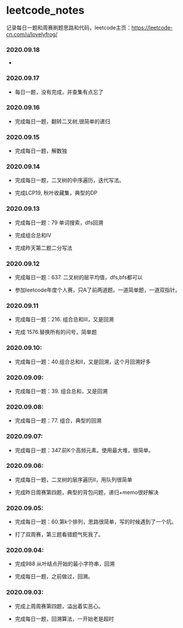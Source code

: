 # leetcode_notes

记录每日一题和周赛刷题思路和代码，leetcode主页：https://leetcode-cn.com/u/lovelyfrog/

### 2020.09.18

* 

### 2020.09.17

* 每日一题，没有完成，并查集有点忘了

### 2020.09.16

* 完成每日一题，翻转二叉树,很简单的递归

### 2020.09.15

* 完成每日一题，解数独

### 2020.09.14

* 完成每日一题，二叉树的中序遍历，迭代写法。

* 完成LCP19, 秋叶收藏集，典型的DP

### 2020.09.13

* 完成每日一题：79 单词搜索，dfs回溯

* 完成组合总和IV

* 完成昨天第二题二分写法


### 2020.09.12

* 完成每日一题：637. 二叉树的层平均值，dfs,bfs都可以

* 参加leetcode年度个人赛，只A了前两道题。一道简单题，一道双指针。

### 2020.09.11

* 完成每日一题：216. 组合总和III，又是回溯

* 完成 1576.替换所有的问号，简单题


### 2020.09.10:

* 完成每日一题：40.组合总和II，又是回溯，这个月回溯好多

### 2020.09.09:

* 完成每日一题：39. 组合总和，又是回溯

### 2020.09.08:

* 完成每日一题：77. 组合，典型的回溯

### 2020.09.07:

* 完成每日一题：347.前K个高频元素。使用最大堆，很简单。

### 2020.09.06:

* 完成每日一题，二叉树的层序遍历II，用队列很简单

* 完成昨日周赛第四题，典型的背包问题，递归+memo很好解决

### 2020.09.05:

* 完成每日一题：60.第k个排列，思路很简单，写的时候遇到了一个坑。

* 打了双周赛，第三题看错题气死我了。

### 2020.09.04:

* 完成988 从叶结点开始的最小字符串，回溯

* 完成每日一题，之前做过，回溯。

### 2020.09.03: 

* 完成上周周赛第四题，溢出着实恶心。

* 完成每日一题，回溯算法，一开始老是超时





